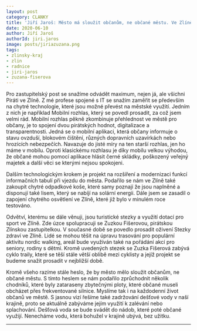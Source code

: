 ```yaml
---
layout: post
category: CLANKY
title: 'Jiří Jaroš: Město má sloužit občanům, ne občané městu. Ve Zlíně se nám to daří'
date: 2020-06-10
author: Jiří Jaroš
authorId: jiri.jaros
image: posts/jiriazuzana.png
tags: 
- zlinsky-kraj
- zlin
- radnice
- jiri-jaros
- zuzana-fiserova
---
```


Pro zastupitelský post se snažíme odvádět maximum, nejen já, ale všichni Piráti ve Zlíně. Z mé profese spojené s IT se snažím zaměřit se především na chytré technologie, které jsou možné převést na městské využití. Jedním z nich je například Mobilní rozhlas, který se povedl prosadit, za což jsem velmi rád. Mobilní rozhlas pěkně zkombinuje přehlednost ve městě pro občany, je to spojení dvou pirátských hodnot, digitalizace a transparentnosti. Jedná se o mobilní aplikaci, která občany informuje o stavu ovzduší, blokovém čištění, různých dopravních uzavírkách nebo hrozících nebezpečích. Navazuje do jisté míry na ten starší rozhlas, jen ho máme v mobilu. Oproti klasickému rozhlasu je díky mobilu velkou výhodou, že občané mohou pomocí aplikace hlásit černé skládky, poškozený veřejný majetek a další věci se kterými nejsou spokojeni. 
 
Dalším technologickým krokem je projekt na rozšíření a modernizaci funkcí informačních tabulí při vjezdu do města. Podařilo se nám ve Zlíně také zakoupit chytré odpadkové koše, které samy poznají že jsou naplněné a disponují také lisem, který se nabíjí na solární energii. Dále jsem se zasadil o zapojení chytrého osvětlení ve Zlíně, které již bylo v minulém roce testováno. 
 
Odvětví, kterému se dále věnuji, jsou turistické stezky a využití dotací pro sport ve Zlíně. Zde úzce spolupracuji se Zuzkou Fišerovou, pirátskou Zlínskou zastupitelkou.  V současné době se povedlo prosadit oživení Stezky zdraví ve Zlíně. Lidé se mohou těšit na úpravu trasování pro populární aktivitu nordic walking, areál bude využíván také na pořádání akcí pro seniory, rodiny s dětmi. Kromě uvedených stezek se Zuzka Fišerová zabývá cyklo traily, které se těší stále větší oblibě mezi cyklisty a jejíž projekt se budeme snažit prosadit v nejbližší době. 
 
Kromě všeho razíme stále heslo, že by město mělo sloužit občanům, ne občané městu. S tímto heslem se nám podařilo zprůchodnit několik chodníků, které byly zataraseny zbytečnými ploty, které občané museli obcházet přes frekventované silnice. Myslíme tak i na každodenní život občanů ve městě. S jasnou vizí řešíme také zadržování dešťové vody v naší krajině, proto se aktuálně zabýváme jejím využití k zalévání nebo splachování. Dešťová voda se bude svádět do nádob, které poté občané využijí. Nenecháme vodu, která bohužel v krajině ubývá, bez užitku. 

---
